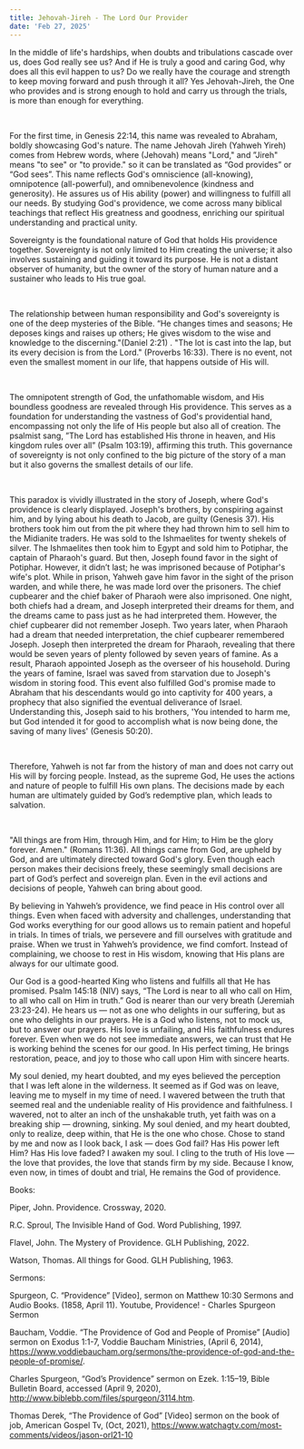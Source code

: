 ```yaml
---
title: Jehovah-Jireh - The Lord Our Provider
date: 'Feb 27, 2025'
---
```


<script>
  import {theme2} from '../../../../store/themes/theme2.svelte';
  import ArticleHero from '../../../../components/article_components/article_hero.svelte';
  import ArticleHeader from '../../../../components/article_components/article_header.svelte';
</script>

<ArticleHero 
  title={title} 
  date={date}
  subtopic={theme2.subtopics[0]} 
/>

<ArticleHeader content="የእግዚአብሔር ሉዓላዊነት: የመግቦት መሠረት" />

In the middle of life's hardships, when doubts and tribulations cascade over us, does God really see us? And if He is truly a good and caring God, why does all this evil happen to us? Do we really have the courage and strength to keep moving forward and push through it all? Yes Jehovah-Jireh, the One who provides and is strong enough to hold and carry us through the trials, is more than enough for everything.

<br/>

For the first time, in Genesis 22:14, this name was revealed to Abraham, boldly showcasing God's nature. The name Jehovah Jireh (Yahweh Yireh) comes from Hebrew words, where (Jehovah) means "Lord," and ”Jireh" means "to see" or "to provide." so it can be translated as “God provides” or “God sees”. This name reflects God's omniscience (all-knowing), omnipotence (all-powerful), and omnibenevolence (kindness and generosity). He assures us of His ability (power) and willingness to fulfill all our needs. By studying God's providence, we come across many biblical teachings that reflect His greatness and goodness, enriching our spiritual understanding and practical unity.

<ArticleHeader content="The Sovereignty of God: The Foundation of His Providence" />

Sovereignty is the foundational nature of God that holds His providence together. Sovereignty is not only limited to Him creating the universe; it also involves sustaining and guiding it toward its purpose. He is not a distant observer of humanity, but the owner of the story of human nature and a sustainer who leads to His true goal.

<br/>

The relationship between human responsibility and God's sovereignty is one of the deep mysteries of the Bible. “He changes times and seasons; He deposes kings and raises up others; He gives wisdom to the wise and knowledge to the discerning."(Daniel 2:21) . "The lot is cast into the lap, but its every decision is from the Lord." (Proverbs 16:33). There is no event, not even the smallest moment in our life, that happens outside of His will.

<br/>

The omnipotent strength of God, the unfathomable wisdom, and His boundless goodness are revealed through His providence. This serves as a foundation for understanding the vastness of God's providential hand, encompassing not only the life of His people but also all of creation. The psalmist sang, ”The Lord has established His throne in heaven, and His kingdom rules over all” (Psalm 103:19), affirming this truth. This governance of sovereignty is not only confined to the big picture of the story of a man but it also governs the smallest details of our life.

<br/>

This paradox is vividly illustrated in the story of Joseph, where God's providence is clearly displayed. Joseph's brothers, by conspiring against him, and by lying about his death to Jacob, are guilty (Genesis 37). His brothers took him out from the pit where they had thrown him to sell him to the Midianite traders. He was sold to the Ishmaelites for twenty shekels of silver. The Ishmaelites then took him to Egypt and sold him to Potiphar, the captain of Pharaoh's guard. But then, Joseph found favor in the sight of Potiphar. However, it didn’t last; he was imprisoned because of Potiphar's wife's plot. While in prison, Yahweh gave him favor in the sight of the prison warden, and while there, he was made lord over the prisoners. The chief cupbearer and the chief baker of Pharaoh were also imprisoned. One night, both chiefs had a dream, and Joseph interpreted their dreams for them, and the dreams came to pass just as he had interpreted them. However, the chief cupbearer did not remember Joseph. Two years later, when Pharaoh had a dream that needed interpretation, the chief cupbearer remembered Joseph. Joseph then interpreted the dream for Pharaoh, revealing that there would be seven years of plenty followed by seven years of famine. As a result, Pharaoh appointed Joseph as the overseer of his household. During the years of famine, Israel was saved from starvation due to Joseph's wisdom in storing food.
This event also fulfilled God's promise made to Abraham that his descendants would go into captivity for 400 years, a prophecy that also signified the eventual deliverance of Israel. Understanding this, Joseph said to his brothers, 'You intended to harm me, but God intended it for good to accomplish what is now being done, the saving of many lives' (Genesis 50:20).

<br/>

Therefore, Yahweh is not far from the history of man and does not carry out His will by forcing people. Instead, as the supreme God, He uses the actions and nature of people to fulfill His own plans. The decisions made by each human are ultimately guided by God’s redemptive plan, which leads to salvation.

<br/>

"All things are from Him, through Him, and for Him; to Him be the glory forever. Amen." (Romans 11:36). All things came from God, are upheld by God, and are ultimately directed toward God's glory. Even though each person makes their decisions freely, these seemingly small decisions are part of God’s perfect and sovereign plan. Even in the evil actions and decisions of people, Yahweh can bring about good.

<ArticleHeader content="Why should we believe in Jehova's providence?" />

By believing in Yahweh’s providence, we find peace in His control over all things. Even when faced with adversity and challenges, understanding that God works everything for our good allows us to remain patient and hopeful in trials. In times of trials, we persevere and fill ourselves with gratitude and praise. When we trust in Yahweh’s providence, we find comfort. Instead of complaining, we choose to rest in His wisdom, knowing that His plans are always for our ultimate good.

<ArticleHeader content="The relationship between providence and prayer" />

Our God is a good-hearted King who listens and fulfills all that He has promised. Psalm 145:18 (NIV) says, “The Lord is near to all who call on Him, to all who call on Him in truth.” God is nearer than our very breath (Jeremiah 23:23-24). He hears us — not as one who delights in our suffering, but as one who delights in our prayers. He is a God who listens, not to mock us, but to answer our prayers. His love is unfailing, and His faithfulness endures forever. Even when we do not see immediate answers, we can trust that He is working behind the scenes for our good. In His perfect timing, He brings restoration, peace, and joy to those who call upon Him with sincere hearts.

<ArticleHeader content="Even now…" />

My soul denied, my heart doubted, and my eyes believed the perception that I was left alone in the wilderness. It seemed as if God was on leave, leaving me to myself in my time of need. I wavered between the truth that seemed real and the undeniable reality of His providence and faithfulness. I wavered, not to alter an inch of the unshakable truth, yet faith was on a breaking ship — drowning, sinking. My soul denied, and my heart doubted, only to realize, deep within, that He is the one who chose. Chose to stand by me and now as I look back, I ask — does God fail? Has His power left Him? Has His love faded? I awaken my soul. I cling to the truth of His love — the love that provides, the love that stands firm by my side. Because I know, even now, in times of doubt and trial, He remains the God of providence.

<ArticleHeader content="References:" />

Books:

Piper, John. Providence. Crossway, 2020.

R.C. Sproul, The Invisible Hand of God. Word Publishing, 1997.

Flavel, John. The Mystery of Providence. GLH Publishing, 2022.

Watson, Thomas. All things for Good. GLH Publishing, 1963.

Sermons:

Spurgeon, C. “Providence” [Video], sermon on Matthew 10:30 Sermons and Audio Books. (1858, April 11). Youtube, Providence! - Charles Spurgeon Sermon

Baucham, Voddie. “The Providence of God and People of Promise” [Audio] sermon on Exodus 1:1-7, Voddie Baucham Ministries, (April 6, 2014), https://www.voddiebaucham.org/sermons/the-providence-of-god-and-the-people-of-promise/.

Charles Spurgeon, “God’s Providence” sermon on Ezek. 1:15–19, Bible Bulletin Board, accessed (April 9, 2020), http://www.biblebb.com/files/spurgeon/3114.htm.

Thomas Derek, “The Providence of God” [Video] sermon on the book of job, American Gospel Tv, (Oct, 2021), https://www.watchagtv.com/most-comments/videos/jason-orl21-10
